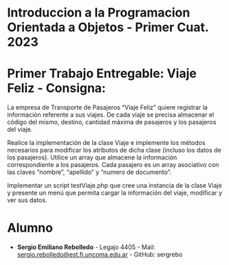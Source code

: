# Introduccion a la Programacion Orientada a Objetos - Primer Cuat. 2023

# Primer Trabajo Entregable: Viaje Feliz - Consigna:

La empresa de Transporte de Pasajeros “Viaje Feliz” quiere registrar la información referente a sus viajes. De cada viaje se precisa almacenar el código del mismo, destino, cantidad máxima de pasajeros y los pasajeros del viaje.

Realice la implementación de la clase Viaje e implemente los métodos necesarios para modificar los atributos de dicha clase (incluso los datos de los pasajeros). Utilice un array que almacene la información correspondiente a los pasajeros. Cada pasajero es un array asociativo con las claves “nombre”, “apellido” y “numero de documento”.

Implementar un script testViaje.php que cree una instancia de la clase Viaje y presente un menú que permita cargar la información del viaje, modificar y ver sus datos.

# Alumno
- **Sergio Emiliano Rebolledo** - Legajo 4405 - Mail: sergio.rebolledo@est.fi.uncoma.edu.ar - GitHub: sergrebo